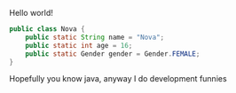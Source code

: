 Hello world!

```java
public class Nova {
    public static String name = "Nova";
    public static int age = 16;
    public static Gender gender = Gender.FEMALE;
}
```

Hopefully you know java, anyway I do development funnies
